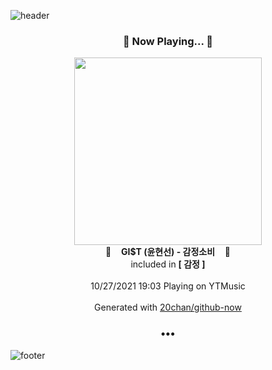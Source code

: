 ![header](https://capsule-render.vercel.app/api?type=wave&height=170&section=header&text=Hi.%20I'm%20SHIFT&fontColor=090707&fontAlignX=45&fontAlignY=65&fontSize=100)

<h3 align="center">🎵 Now Playing... 🎵</h3>
<p align="center">
  <a href="https://music.youtube.com/watch?v=qWhZ6P0vhz8">
    <img width="300" src="https://lh3.googleusercontent.com/ef6FVgoCNuxSHBLMiaCPm4jg9QcCJTaknJXFQlziiqMCdsN44vc3lm_VvlZ2Q_U1bm_GdTltGdbm6nt5">
  </a>
  <br>
  🎵&nbsp&nbsp&nbsp <b>GI$T (윤현선) - 감정소비</b> &nbsp&nbsp&nbsp🎵
  <br>
  included in <b>[ 감정 ]</b>
  
  <br />
  <br />
  10/27/2021 19:03 Playing on YTMusic
  <br />
  <br />
  Generated with <a href="https://github.com/20chan/github-now">20chan/github-now</a>
</p>

<h3 align="center">•••</h3>

![footer](https://capsule-render.vercel.app/api?type=wave&height=150&section=footer)
